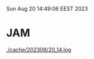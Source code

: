 Sun Aug 20 14:49:06 EEST 2023
# JAM
<a href='./cache/202308/20_14.log'>./cache/202308/20_14.log</a>
